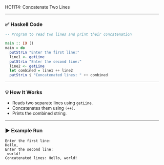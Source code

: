 HC11T4: Concatenate Two Lines

---

### ✅ Haskell Code

```haskell
-- Program to read two lines and print their concatenation

main :: IO ()
main = do
  putStrLn "Enter the first line:"
  line1 <- getLine
  putStrLn "Enter the second line:"
  line2 <- getLine
  let combined = line1 ++ line2
  putStrLn $ "Concatenated lines: " ++ combined
```

---

### 💡 How It Works

* Reads two separate lines using `getLine`.
* Concatenates them using `(++)`.
* Prints the combined string.

---

### ▶ Example Run

```
Enter the first line:
Hello,
Enter the second line:
 world!
Concatenated lines: Hello, world!
```
